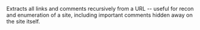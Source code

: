 Extracts all links and comments recursively from a URL -- useful for recon and enumeration of a site, including important comments hidden away on the site itself.
